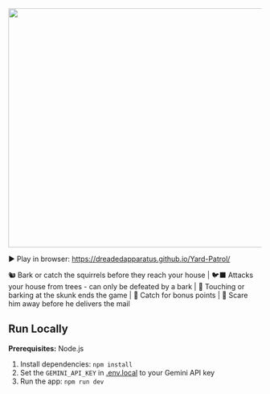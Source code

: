 <div align="center">
<img width="1200" height="475" alt="GHBanner" src="https://i.imgur.com/UHETt7P.png" />
</div>

▶️ Play in browser: https://dreadedapparatus.github.io/Yard-Patrol/


🐿️ Bark or catch the squirrels before they reach your house |
🐦‍⬛ Attacks your house from trees - can only be defeated by a bark |
🦨 Touching or barking at the skunk ends the game |
🐇 Catch for bonus points |
👮 Scare him away before he delivers the mail

## Run Locally

**Prerequisites:**  Node.js


1. Install dependencies:
   `npm install`
2. Set the `GEMINI_API_KEY` in [.env.local](.env.local) to your Gemini API key
3. Run the app:
   `npm run dev`
